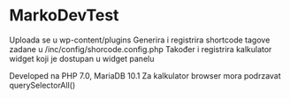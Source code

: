 # MarkoDevTest
Uploada se u wp-content/plugins
Generira i registrira shortcode tagove zadane u /inc/config/shorcode.config.php
Također i registrira kalkulator widget koji je dostupan u widget panelu

Developed na PHP 7.0, MariaDB 10.1
Za kalkulator browser mora podrzavat querySelectorAll()

